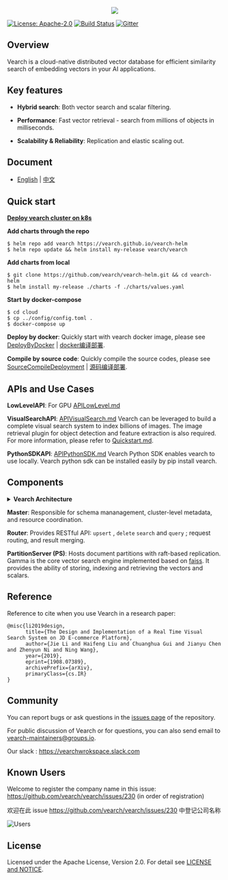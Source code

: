 <div align="center">
  <img src="docs/img/vearch_logo.png">
</div>


[![License: Apache-2.0](https://img.shields.io/badge/License-Apache--2.0-blue.svg)](./LICENSE)
[![Build Status](https://github.com/vearch/vearch/actions/workflows/CI.yml/badge.svg)](https://github.com/vearch/vearch/actions/workflows/CI.yml)
[![Gitter](https://badges.gitter.im/vector_search/community.svg)](https://gitter.im/vector_search/community?utm_source=badge&utm_medium=badge&utm_campaign=pr-badge)
## Overview

Vearch is a cloud-native distributed vector database for efficient similarity search of embedding vectors in your AI applications. 

## Key features

-  **Hybrid search**: Both vector search and scalar filtering.

- **Performance**: Fast vector retrieval - search from millions of objects in milliseconds. 

- **Scalability & Reliability**: Replication and elastic scaling out. 


## Document

* [English](https://vearch.readthedocs.io/en/latest) | [中文](https://vearch.readthedocs.io/zh_CN/latest)

## Quick start

**[Deploy vearch cluster on k8s](https://vearch.github.io/vearch-helm/)**

**Add charts through the repo**
```
$ helm repo add vearch https://vearch.github.io/vearch-helm
$ helm repo update && helm install my-release vearch/vearch
```
**Add charts from local**
```
$ git clone https://github.com/vearch/vearch-helm.git && cd vearch-helm
$ helm install my-release ./charts -f ./charts/values.yaml
```

**Start by docker-compose**
```
$ cd cloud
$ cp ../config/config.toml .
$ docker-compose up
```

**Deploy by docker**: Quickly start with vearch docker image, please see [DeployByDocker](docs/DeployByDocker.md) | [docker编译部署](docs/DeployByDockerZH_CN.md).

**Compile by source code**: Quickly compile the source codes, please see [SourceCompileDeployment](docs/SourceCompileDeployment.md) | [源码编译部署](docs/SourceCompileDeploymentZH_CN.md).


## APIs and Use Cases


**LowLevelAPI**: For GPU [APILowLevel.md](docs/APILowLevelOnGPU.md)

**VisualSearchAPI**: [APIVisualSearch.md](docs/APIVisualSearch.md)
Vearch can be leveraged to build a complete visual search system to index billions of images. The image retrieval plugin for object detection and feature extraction is also required. For more information, please refer to [Quickstart.md](docs/Quickstart.md).

**PythonSDKAPI**: [APIPythonSDK.md](internal/engine/sdk/python/docs/APIPythonSDK.md)
Vearch Python SDK enables vearch to use locally. Vearch python sdk can be installed easily by pip install vearch.

## Components

<details>
  <summary><b>Vearch Architecture</b></summary>

![arc](docs/img/simple_architecture.png)

</details>

**Master**: Responsible for schema mananagement, cluster-level metadata, and resource coordination. 

**Router**: Provides RESTful API: `upsert`  , `delete`  `search` and `query` ; request routing, and result merging.

**PartitionServer (PS)**: Hosts document partitions with raft-based replication. Gamma is the core vector search engine implemented based on [faiss](https://github.com/facebookresearch/faiss). It provides the ability of storing, indexing and retrieving the vectors and scalars.

## Reference
Reference to cite when you use Vearch in a research paper:
```
@misc{li2019design,
      title={The Design and Implementation of a Real Time Visual Search System on JD E-commerce Platform}, 
      author={Jie Li and Haifeng Liu and Chuanghua Gui and Jianyu Chen and Zhenyun Ni and Ning Wang},
      year={2019},
      eprint={1908.07389},
      archivePrefix={arXiv},
      primaryClass={cs.IR}
}
```

## Community
You can report bugs or ask questions in the [issues page](https://github.com/vearch/vearch/issues) of the repository.

For public discussion of Vearch or for questions, you can also send email to vearch-maintainers@groups.io.

Our slack : https://vearchwrokspace.slack.com

## Known Users
Welcome to register the company name in this issue: https://github.com/vearch/vearch/issues/230 (in order of registration)

欢迎在此 issue https://github.com/vearch/vearch/issues/230 中登记公司名称

![Users](docs/img/company/all.jpg)

## License

Licensed under the Apache License, Version 2.0. For detail see [LICENSE and NOTICE](https://github.com/vearch/vearch/blob/master/LICENSE).
